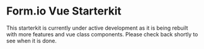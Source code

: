 # Form.io Vue Starterkit

This starterkit is currently under active development as it is being rebuilt with more features and vue class components. Please check back shortly to see when it is done.
